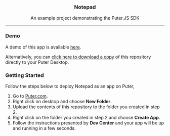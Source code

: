 <h3 align="center">Notepad</h3>
<p align="center">An example project demonstrating the Puter.JS SDK</p>
<hr>

### Demo

A demo of this app is available <a href="https://puter.com/app/notepad-example" target="_blank">here</a>.

Alternatively, you can <a href="https://puter.com/?name=notepad-example&is_dir=1&download=https%3A%2F%2Fapi.puter.com%2Ffile%3Fuid%3Ddb37c51f-014a-4c57-b954-243d26eefac6%26expires%3D10001673410895%26signature%3Dea4eeccb70917c64dd1579883670b5d95154db225926b030a677f99274a854cb" target="_blank">click here to download a copy</a> of this repository directly to your Puter Desktop.

### Getting Started
Follow the steps below to deploy Notepad as an app on Puter,

1) Go to <a href="https://puter.com" target="_blank">Puter.com</a>.
2) Right click on desktop and choose **New Folder**.
3) Upload the contents of this repository to the folder you created in step 2.
4) Right click on the folder you created in step 2 and choose **Create App**.
5) Follow the instructions presented by **Dev Center** and your app will be up and running in a few seconds.